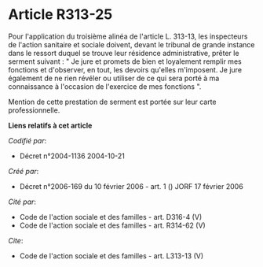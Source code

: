 # Article R313-25

Pour l'application du troisième alinéa de l'article L. 313-13, les inspecteurs de l'action sanitaire et sociale doivent,
devant le tribunal de grande instance dans le ressort duquel se trouve leur résidence administrative, prêter le serment
suivant : " Je jure et promets de bien et loyalement remplir mes fonctions et d'observer, en tout, les devoirs qu'elles
m'imposent. Je jure également de ne rien révéler ou utiliser de ce qui sera porté à ma connaissance à l'occasion de
l'exercice de mes fonctions ". 

Mention de cette prestation de serment est portée sur leur carte professionnelle.

**Liens relatifs à cet article**

_Codifié par_:

  - Décret n°2004-1136 2004-10-21

_Créé par_:

  - Décret n°2006-169 du 10 février 2006 - art. 1 () JORF 17 février 2006

_Cité par_:

  - Code de l'action sociale et des familles - art. D316-4 (V)
  - Code de l'action sociale et des familles - art. R314-62 (V)

_Cite_:

  - Code de l'action sociale et des familles - art. L313-13 (V)
